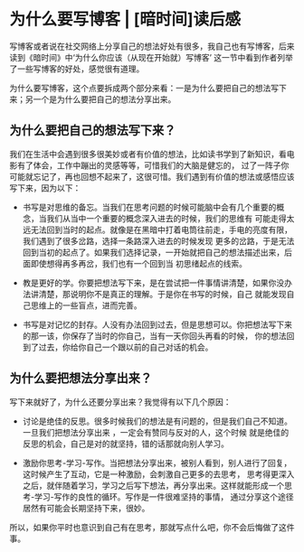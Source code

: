 
为什么要写博客 | [暗时间]读后感
============================================

写博客或者说在社交网络上分享自己的想法好处有很多，我自己也有写博客，后来读到《暗时间》中‘为什么你应该（从现在开始就）写博客’
这一节中看到作者列举了一些写博客的好处，感觉很有道理。

为什么要写博客，这个点要拆成两个部分来看：一是为什么要把自己的想法写下来；另一个是为什么要把自己的想法分享出来。

为什么要把自己的想法写下来？
-------------------------------

我们在生活中会遇到很多很美妙或者有价值的想法，比如读书学到了新知识，看电影有了体会，工作中蹦出的灵感等等，可惜我们的大脑是健忘的，
过了一阵子你可能就忘记了，再也回想不起来了，这很可惜。我们遇到有价值的想法或感悟应该写下来，因为以下：

* 书写是对思维的备忘。当我们在思考问题的时候可能脑中会有几个重要的概念，当我们从当中一个重要的概念深入进去的时候，我们的思维有
可能走得太远无法回到当时的起点。就像是在黑暗中打着电筒往前走，手电的亮度有限，我们遇到了很多岔路，选择一条路深入进去的时候发现
更多的岔路，于是无法回到当初的起点了。如果我们选择记录，一开始就把自己的想法描述出来，后面即使想得再多再岔，我们也有一个回到当
初思绪起点的线索。

* 教是更好的学。你要把想法写下来，是在尝试把一件事情讲清楚，如果你没办法讲清楚，那说明你不是真正的理解。于是你在书写的时候，自己
就能发现自己思维上的一些盲点，进而完善。

* 书写是对记忆的封存。人没有办法回到过去，但是思想可以。你把想法写下来的那一该，你保存了当时的你自己，当有一天你回头再看的时候，
你的想法回到了过去，你给你自己一个跟以前的自己对话的机会。

为什么要把想法分享出来？
-------------------------------

写下来就好了，为什么还要分享出来？我觉得有以下几个原因：

* 讨论是绝佳的反思。很多时候我们的想法是有问题的，但是我们自己不知道。一旦我们把想法分享出来 ，一定会有赞同与反对的人，这个时候
就是绝佳的反思的机会，自己是对的就坚持，错的话那就向别人学习。

* 激励你思考-学习-写作。当把想法分享出来，被别人看到，别人进行了回复，这时候产生了互动，它是一种激励，会刺激自己更多的去思考，
思考得更深入之后，就伴随着学习，学习之后写下想法，再分享出来。这样就能形成一个思考-学习-写作的良性的循环。写作是一件很难坚持的事情，
通过分享这个途径居然有可能会长期坚持下来，很妙。

所以，如果你平时也意识到自己有在思考，那就写点什么吧，你不会后悔做了这件事。

